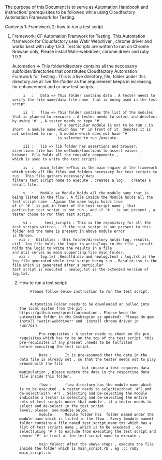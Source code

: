
The purpose of this Document is to serve as Automation Handbook and instruction/ prerequisites to be followed while using Cloudfactory Automation Framework for Testing.

Contents 
1: Framework
2: how to run a test script

1. Framework: 
					CF Automation Framwork for Testing. This Automation framework for Cloudfactory uses Watir Webdriver , chrome driver and works best with ruby 1.9.3. Test Scripts are written to run  on Chrome Browser only, Please install Watir-webdriver, chrome driver and ruby 1.9.3.

	Automation => This folder/directory contains all the neccesarry subfolder/directories that constitutes Cloudfactory Automation Framwork for Testing . This is a live directory, file, folder under this directory are all live file /folder as the requirement keeps in increasing for enhancement and or new test scripts.

			i   : 	Data => This folder contains data . A tester needs to verify the file name/data file name  that is being used in the test script. 

			ii  : 	flow => This folder contains the list of the modules that is planned to executes . A tester needs to select and deselect by using '#' , A tester needs to type '#'
							if a particular module is not to be run : in short  a module name which has '#' in front of it  denotes it is not selected to run , A module which does not have '#'
							is selected to run /execute.

			iii : 	lib => lib folder has assertions and browser. assertions file has the methods/functions to assert values , browser  file holds all the reusable components , 				 						which is used to write the test scripts .  

			iv  : 	main_folder =>This is the main engine of the framework which binds all the files and folders necessary for test scripts to run . This file gathers necessary data 							filters test script name to execute , creates a log ,  creates a result file. 

			v   :  	Module => Module holds all the module name that is being listed in the flow . A file inside the Module holds all the test script name , Agaion the same logic holds true 			 	 of if '# ' is put in front of the test script name , that particular test script is not run , and if '# ' is not present , a tester chose to run that test script. 

			vi : 	  test_scripts : This is the repository for all the test scripts written . if the test script is not present in this folder and the name is present in above module error 				is thrown.
		  vii :   Utilities : this folder/directory holds log, results, util. log file holds the logic to write/logs in the file , result holds the logic to write the results in a file 					and util serves as main supporting file main_folder.
		  vii : 	log.txt ,Resultd.csv and newlog.text : log.txt is the log file generated while test script being run , Resultd.csv is the file which is generated after a particular 						test script is executed . newlog.txt is the extended version of log.txt. 




	2. How to run a test script: 

		  		Please follow below instruction to run the test script.


				Automation Folder needs to be downloaded or pulled into the local system from the git : https://github.com/sprout/automation . Please keep the automation folder in the Desktop(or as updated). Please do gem install "watir-webdriver" and  install chrome driver in /usr/bin		  				

					Pre-requisites : A tester needs to check on the pre-requisites which has to be on the top of the test script. this pre-requisites if any present ,needs to be fulfilled 										 before executing the test script. 

					Data : 		It is pre-assumed that the data in the data file is already set , so that the tester needs not to play around with the file . 
									 	but incase a test requires data manipulation , please update the data in the respective data file inside this folder. 

					flow : 		flow directory has the module name which is to be executed . A tester needs to select(without '#') and de-select(with '#') . Selecting and De-selecting the module 					 indicates a tester is selecting and de-selecting the entire sets of test scripts under that module . if a tester needs to select and de-select in the test script 					  level, please  see module below.
					module:		Module folder has  folder named under the module name which is listed in the flow . Every (module named) folder contains a file named test_script_name.txt which has a list of test scripts name , which is to be executed . de-select(using '#') to exclude from executing the test script and remove '#' in front of the test script name to execute . 

					main_folder: After the above steps , execute the file inside the folder which is main_script.rb . eg ::: ruby main_script.rb.


	








		


















